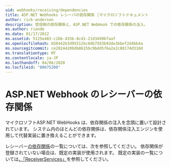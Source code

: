 ```yaml
---
uid: webhooks/receiving/dependencies
title: ASP.NET Webhooks レシーバの依存関係 |マイクロソフトドキュメント
author: rick-anderson
description: 受信側の依存関係と、ASP.NET WebHook での依存関係の注入。
ms.author: riande
ms.date: 01/17/2012
ms.assetid: 5125e483-c2bb-435b-8cd1-21d3499bfaaf
ms.openlocfilehash: b50442b3d95512bc0db7583b93de3bbef2d4bb4a
ms.sourcegitcommit: ce28244209db8615bc9bdd576a2e2c88174d318d
ms.translationtype: MT
ms.contentlocale: ja-JP
ms.lasthandoff: 04/06/2020
ms.locfileid: "80675208"
---
```

# <a name="aspnet-webhooks-receiver-dependencies"></a>ASP.NET Webhook のレシーバーの依存関係

マイクロソフトASP.NET WebHooks は、依存関係の注入を念頭に置いて設計されています。 システム内のほとんどの依存関係は、依存関係注入エンジンを使用して代替実装に置き換えることができます。

レシーバー[の依存関係](https://github.com/aspnet/aspnetWebHooks/blob/master/src/Microsoft.AspNet.WebHooks.Receivers/Extensions/DependencyScopeExtensions.cs)の一覧については、次を参照してください。 依存関係が登録されていない場合は、既定の実装が使用されます。 既定の実装の一覧については[、「ReceiverServices」](https://github.com/aspnet/aspnetWebHooks/blob/master/src/Microsoft.AspNet.WebHooks.Receivers/Services/ReceiverServices.cs)を参照してください。
